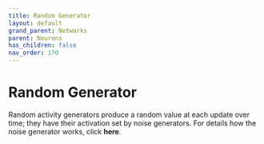 ```yaml
---
title: Random Generator
layout: default
grand_parent: Networks
parent: Neurons
has_children: false
nav_order: 170
---
```


# Random Generator

Random activity generators produce a random value at each update over time; they have their activation set by noise generators. For details how the noise generator works, click **here**.